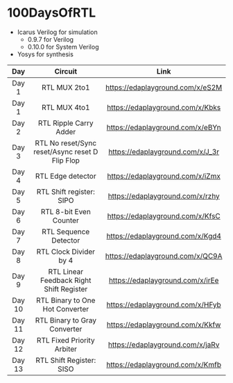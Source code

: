 # 100DaysOfRTL

- Icarus Verilog for simulation
  - 0.9.7 for Verilog
  - 0.10.0 for System Verilog
- Yosys for synthesis

| Day    | Circuit                                                 | Link                             |
|:------:|:-------------------------------------------------------:|:--------------------------------:|
|Day 1   | RTL MUX 2to1                                            |https://edaplayground.com/x/eS2M  |
|Day 1   | RTL MUX 4to1                                            |https://edaplayground.com/x/Kbks  |
|Day 2   | RTL Ripple Carry Adder                                  |https://edaplayground.com/x/eBYn  |
|Day 3   | RTL No reset/Sync reset/Async reset D Flip Flop         |https://edaplayground.com/x/J_3r  |
|Day 4   | RTL Edge detector                                       |https://edaplayground.com/x/iZmx  |
|Day 5   | RTL Shift register: SIPO                                |https://edaplayground.com/x/rzhy  |
|Day 6   | RTL 8-bit Even Counter                                  |https://edaplayground.com/x/KfsC  |
|Day 7   | RTL Sequence Detector                                   |https://edaplayground.com/x/Kgd4  |
|Day 8   | RTL Clock Divider by 4                                  |https://edaplayground.com/x/QC9A  |
|Day 9   | RTL Linear Feedback Right Shift Register                |https://edaplayground.com/x/irEe  |
|Day 10  | RTL Binary to One Hot Converter                         |https://edaplayground.com/x/HFyb  |
|Day 11  | RTL Binary to Gray Converter                            |https://edaplayground.com/x/Kkfw  |
|Day 12  | RTL Fixed Priority Arbiter                              |https://edaplayground.com/x/jaRv  |
|Day 13  | RTL Shift Register: SISO                                |https://edaplayground.com/x/Kmfb  |
